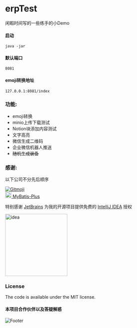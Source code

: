 # erpTest
闲暇时间写的一些练手的小Demo

#### 启动
`java -jar`

#### 默认端口
`8081`
#### emoji转换地址
`127.0.0.1:8081/index`

### 功能:
* emoji转换
* minio上传下载测试
* Notion块添加内容测试
* 文字高亮
* 微信生成二维码
* 企业微信机器人推送
* ~~随机生成装备~~

### 感谢:
以下公司不分先后顺序

<a href="https://gitmoji.dev">
    <img src="https://img.shields.io/badge/gitmoji-%20😜%20😍-FFDD67.svg?style=flat-square" alt="Gitmoji">
</a>
<br />
<a href="https://baomidou.com">
    <img src="https://github.com/carryhcc/erpTest/src/main/resources/templates/static/images/mybatis_plus.svg?style=flat-square" width="20" height="20" alt="mybatis-Plus">
    MyBatis-Plus
</a>


特别感谢 [JetBrains](https://www.jetbrains.com/?from=xgqfrms) 为我的开源项目提供免费的 [IntelliJ IDEA](https://www.jetbrains.com/go/?from=xgqfrms) 授权

<p>
 <a href="https://www.jetbrains.com/?from=xgqfrms">
   <img height="200" src="https://github.com/carryhcc/erpTest/src/main/resources/templates/static/images/idea_logo.png"  alt="idea">
 </a>
</p>

### License

The code is available under the MIT license.

<!-- Add the footer here -->
#### 本项目合作伙伴以及答疑解惑

![Footer](https://github.com/carryhcc/erpTest/src/main/resources/templates/static/images/idea_logo.png)